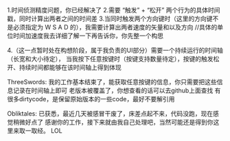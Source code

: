 1.时间侦测精度问题，你已经解决了
2.需要 “触发” + “松开” 两个行为的具体时间戳，同时计算出两者之间的时间差
3.当同时触发两个方向键时（这里的方向键不是必须指定为 W S A D 的），我需要计算出两者速度的矢量和以及方向
//具体的单位时间加速度我去详细了解一下再告诉你，你先整一个构思

4.（这一点暂时处在构想阶段，属于我负责的UI部分）需要一个持续运行的时间轴（长宽和大小待定），
当我按下任意按键时（按键支持数量待定），按键的触发松开、持续时间都能够在该时间轴上得到体现


ThreeSwords:
我的工作基本结束了，能获取任意按键的信息，你只需要把这些信息记录在时间轴上即可
老版本被覆盖了，你想查看的话可以去github上面查找
有很多dirtycode，是保留原始版本的一些code，最好不要解引用

Obliktales:
已获悉，最近几天被感冒干废了，床差点起不来，代码没跑，现在感觉稍微好点了
感谢你的工作，接下来就由我自己处理吧，当然可能还是得到你这里来取一取经。 LOL
